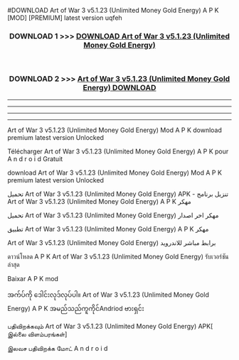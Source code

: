 #DOWNLOAD Art of War 3  v5.1.23 (Unlimited Money Gold Energy) A P K [MOD] [PREMIUM] latest version uqfeh



<div align="center">

<h3>DOWNLOAD 1 >>> <a href="https://teeasianyam.web.app?sq=Art of War 3  v5.1.23 (Unlimited Money Gold Energy)">DOWNLOAD Art of War 3  v5.1.23 (Unlimited Money Gold Energy) </a></h3><br>

<h3>DOWNLOAD 2 >>> <a href="https://teeasianyam.web.app?sq=Art of War 3  v5.1.23 (Unlimited Money Gold Energy) ">Art of War 3  v5.1.23 (Unlimited Money Gold Energy)  DOWNLOAD </a></h3>

</div>


----------------------------------------------------------

----------------------------------------------------------

----------------------------------------------------------

----------------------------------------------------------


Art of War 3  v5.1.23 (Unlimited Money Gold Energy)  Mod A P K download premium latest version Unlocked

Télécharger Art of War 3  v5.1.23 (Unlimited Money Gold Energy)  A P K pour A n d r o i d Gratuit

download Art of War 3  v5.1.23 (Unlimited Money Gold Energy)  Mod A P K premium latest version Unlocked

تحميل Art of War 3  v5.1.23 (Unlimited Money Gold Energy)  APK - تنزيل برنامج Art of War 3  v5.1.23 (Unlimited Money Gold Energy)  A P K مهكر

تحميل Art of War 3  v5.1.23 (Unlimited Money Gold Energy)  مهكر اخر اصدار

تطبيق Art of War 3  v5.1.23 (Unlimited Money Gold Energy)  A P K مهكر

Art of War 3  v5.1.23 (Unlimited Money Gold Energy)  برابط مباشر للاندرويد

ดาวน์โหลด A P K Art of War 3  v5.1.23 (Unlimited Money Gold Energy)  รับเวอร์ชันล่าสุด

Baixar A P K mod

အက်ပ်ကို ဒေါင်းလုဒ်လုပ်ပါ။ Art of War 3  v5.1.23 (Unlimited Money Gold Energy)  A P K အမည်သည်ကူကိုင်Andriod ဗားရှင်း

பதிவிறக்கவும் Art of War 3  v5.1.23 (Unlimited Money Gold Energy)  APK[ இல்லை விளம்பரங்கள்] 
 
இலவச பதிவிறக்க மோட் A n d r o i d



